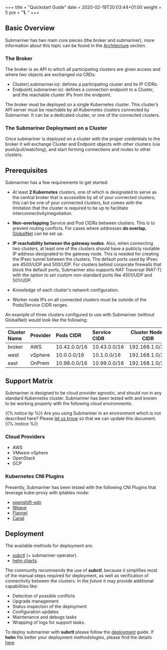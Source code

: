 +++
title = "Quickstart Guide"
date = 2020-02-19T20:03:44+01:00
weight = 5
pre = "<b>1. </b>"
+++

## Basic Overview

Submariner has two main core pieces (the broker and submariner), more information about 
this topic can be found in the [Architecture](../architecture) section.

### The Broker
The broker is an API to which all participating clusters are given access and where two objects are exchanged via CRDs:
* Cluster(.submariner.io): defines a participating cluster and its IP CIDRs.
* Endpoint(.submariner.io): defines a connection endpoint to a Cluster, and the reachable cluster IPs from the endpoint.

The broker must be deployed on a single Kubernetes cluster. This cluster’s API server must be reachable by all Kubernetes clusters connected by Submariner. It can be a dedicated cluster, or one of the connected clusters.

### The Submariner Deployment on a Cluster
Once submariner is deployed on a cluster with the proper credentials to the broker it will exchange Cluster and Endpoint objects with other clusters (via push/pull/watching), and start forming connections and routes to other clusters.


## Prerequisites

Submariner has a few requirements to get started:

- At least **2 Kubernetes** clusters, one of which is designated to serve as the central broker that is accessible by all of your connected clusters; this can be one of your connected clusters, but comes with the limitation that the cluster is required to be up to facilitate interconnectivity/negotiation.

- **Non-overlapping** Service and Pod CIDRs between clusters. This is to prevent routing conflicts. For cases where addresses **do overlap**, [GlobalNet](../architecture/globalnet) can be set up.
<!-- This is not true yet, but eventually will be: (as well as different Kubernetes DNS suffixes).
-->
- **IP reachability between the gateway nodes**. Also, when connecting two clusters, at least one of the clusters should have a publicly routable IP address designated to the gateway node. This is needed for creating the IPsec tunnel between the clusters. The default ports used by IPsec are 4500/UDP and 500/UDP. For clusters behind corporate firewalls that block the default ports, Submariner also supports NAT Traversal (NAT-T) with the option to set custom non-standard ports like 4501/UDP and 501/UDP.

- Knowledge of each cluster's network configuration.

- Worker node IPs on all connected clusters must be outside of the Pods/Service CIDR ranges.

An example of three clusters configured to use with Submariner (without GlobalNet) would look like the following:

| Cluster Name | Provider | Pods CIDR    | Service CIDR | Cluster Nodes CIDR |
|:-------------|:---------|:-------------|:-------------|--------------------|
| broker       | AWS      | 10.42.0.0/16 | 10.43.0.0/16 | 192.168.1.0/24     |
| west         | vSphere  | 10.0.0.0/16  | 10.1.0.0/16  | 192.168.1.0/24     |
| east         | OnPrem   | 10.98.0.0/16 | 10.99.0.0/16 | 192.168.1.0/24     |



## Support Matrix

Submariner is designed to be cloud provider agnostic, and should run in any standard Kubernetes cluster. Submariner has been tested with and known to be working properly with the following cloud environments:

{{% notice tip %}}
Are you using Submariner in an environment which is not described here? Please [let us know](../contributing/website) so that we can update this document. 
{{% /notice %}}

### Cloud Providers

* AWS
* VMware vSphere
* OpenStack
* GCP

### Kubernetes CNI Plugins

Presently, Submariner has been tested with the following CNI Plugins that leverage kube-proxy with iptables mode:

* [openshift-sdn](https://github.com/openshift/sdn)
* [Weave](https://github.com/weaveworks/weave)
* [Flannel](https://github.com/coreos/flannel)
* [Canal](https://docs.projectcalico.org/getting-started/kubernetes/flannel/flannel)


## Deployment

The available methods for deployment are:
* [subctl](../deployment) (+ submariner-operator).
* [helm charts](../deployment/helm).
  
  
The community recommends the use of **_subctl_**, because it simplifies most of the
manual steps required for deployment, as well as verification of connectivity between the clusters. In the _future_ it may provide additional capabilities like:

* Detection of possible conflicts
* Upgrade management
* Status inspection of the deployment
* Configuration updates
* Maintenance and debugs tasks
* Wrapping of logs for support tasks.


To deploy submariner with **subctl** please follow the [deployment](../deployment) guide.
If **helm** fits better your deployment methodologies, please find the details [here](../deployment/helm)
